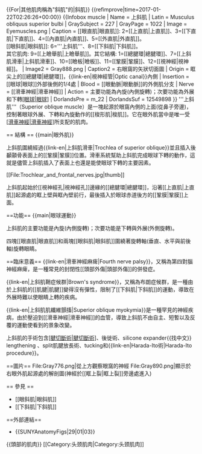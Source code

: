{{For|其他肌肉稱為"斜肌"的|斜肌}}
{{refimprove|time=2017-01-22T02:26:26+00:00}}
{{Infobox muscle
| Name        = 上斜肌
| Latin       = Musculus obliquus superior bulbi
| GraySubject = 227
| GrayPage    = 1022
| Image       = Eyemuscles.png
| Caption     = [[眼直肌|眼直肌]]: 2=[[上直肌|上直肌]]、3=[[下直肌|下直肌]]、4=[[內直肌|內直肌]]、5=[[外直肌|外直肌]]。<br>[[眼斜肌|眼斜肌]]: 6='''上斜肌'''、8=[[下斜肌|下斜肌]]。<br>其它肌肉: 9=[[上瞼舉肌|上瞼舉肌]]。其它結構: 1=[[總腱環|總腱環]]、7=[[上斜肌滑車|上斜肌滑車]]、10=[[瞼板|瞼板]]、11=[[鞏膜|鞏膜]]、12=[[視神經|視神經]]。
| Image2      = Gray888.png
| Caption2    = 右眼窩的矢狀切面圖
| Origin      = 眶尖上的[[總腱環|總腱環]]，{{link-en|視神經管|Optic canal}}內側
| Insertion   = [[眼球|眼球]]外部後側的1/4處
| Blood       = [[眼動脈|眼動脈]]的外側肌分支
| Nerve       = [[滑車神經|滑車神經]]
| Action      = 主要功能為內旋(內側旋轉)；次要功能為外展和下轉[[眼球|眼球]](也就是使眼睛向外和向下移動)
| DorlandsPre = m_22
| DorlandsSuf = 12549898
}}
'''上斜肌'''（Superior oblique muscle）是一塊起源於眼窩內側的上面(從鼻子旁邊)，控制著眼球外展、下轉和內旋動作的[[梭形肌|梭肌]]。它在眼外肌當中是唯一受[[滑車神經|滑車神經]](第四對[[腦神經|腦神經]])所支配的肌肉。

==  結構 ==
{{main|眼外肌}}

上斜肌圍繞經過{{link-en|上斜肌滑車|Trochlea of superior oblique}}並且插入後顳顬骨表面上的[[鞏膜|鞏膜]]位置。滑車系統幫助上斜肌完成眼球下轉的動作，這就是儘管上斜肌插入了表面上也還是能使眼球下轉的主要因素。

[[File:Trochlear_and_frontal_nerves.jpg|thumb]]

上斜肌起始於[[視神經孔|視神經孔]]邊緣的[[總腱環|總腱環]]，沿著[[上直肌|上直肌]]起源處的眶上壁與眶內壁前行，最後插入於眼球赤道後方的[[鞏膜|鞏膜]]上面。

==功能==
{{main|眼球運動}}

上斜肌的主要功能是內旋(內側旋轉)；次要功能是下轉與外展(外側旋轉)。

四塊[[眼直肌|眼直肌]]和兩塊[[眼斜肌|眼斜肌]]圍繞著旋轉軸(垂直、水平與前後軸)旋轉眼睛。

==臨床意義==
{{link-en|滑車神經麻痺|Fourth nerve palsy}}，又稱為第四對腦神經麻痺，是一種常見的封閉性[[頭部外傷|頭部外傷]]的併發症。

{{link-en|上斜肌鞘症候群|Brown's syndrome}}，又稱為布朗症候群，是一種由於上斜肌的[[肌腱|肌腱]]變得沒有彈性，限制了[[下斜肌|下斜肌]]的運動，導致在外展時難以使眼睛上轉的疾病。

{{link-en|上斜肌肌纖維顫搐|Superior oblique myokymia}}是一種罕見的神經疾病，由於壓迫到[[滑車神經|滑車神經]]的血管，導致上斜肌不由自主、短暫以及反覆的運動使看到的景象改變。

上斜肌的手術包含[[腱切斷術|腱切斷術]](割腱術)、後徙術、silicone expander{{找中文}} lengthening 、split肌腱放長術、tucking和{{link-en|Harada-Ito術|Harada-Ito procedure}}。

==圖片==
<gallery>
File:Gray776.png|從上方觀察眼窩的神經
File:Gray890.png|顯示於右眼外肌起源處的解剖圖(神經於[[眶上裂|眶上裂]]旁邊處進入)
</gallery>

== 參見 ==
* [[眼斜肌|眼斜肌]]
* [[下斜肌|下斜肌]]

==外部連結==
* {{SUNYAnatomyFigs|29|01|03}}

{{頭部的肌肉}}
[[Category:头颈肌肉|Category:头颈肌肉]]